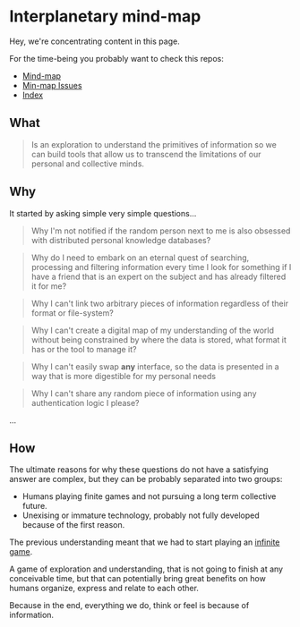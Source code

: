 # Interplanetary mind-map

Hey, we're concentrating content in this page.

For the time-being you probably want to check this repos:

- [Mind-map](https://github.com/interplanetarymindmap/mind-map)
- [Min-map Issues](https://github.com/interplanetarymindmap/mind-map/issues)
- [Index](https://github.com/interplanetarymindmap/index)

## What

> Is an exploration to understand the primitives of information so we can build tools that allow us to transcend the limitations of our personal and collective minds.

## Why

It started by asking simple very simple questions...

> Why I'm not notified if the random person next to me is also obsessed with distributed personal knowledge databases?

> Why do I need to embark on an eternal quest of searching, processing and filtering information every time I look for something if I have a friend that is an expert on the subject and has already filtered it for me?

> Why I can't link two arbitrary pieces of information regardless of their format or file-system?

> Why I can't create a digital map of my understanding of the world without being constrained by where the data is stored, what format it has or the tool to manage it?

> Why I can't easily swap **any** interface, so the data is presented in a way that is more digestible for my personal needs

> Why I can't share any random piece of information using any authentication logic I please?

...

## How

The ultimate reasons for why these questions do not have a satisfying answer are complex, but they can be probably separated into two groups:

- Humans playing finite games and not pursuing a long term collective future.
- Unexising or immature technology, probably not fully developed because of the first reason.

The previous understanding meant that we had to start playing an [infinite game](https://en.wikipedia.org/wiki/Finite_and_Infinite_Games).

A game of exploration and understanding, that is not going to finish at any conceivable time, but that can potentially bring great benefits on how humans organize, express and relate to each other.

Because in the end, everything we do, think or feel is because of information.